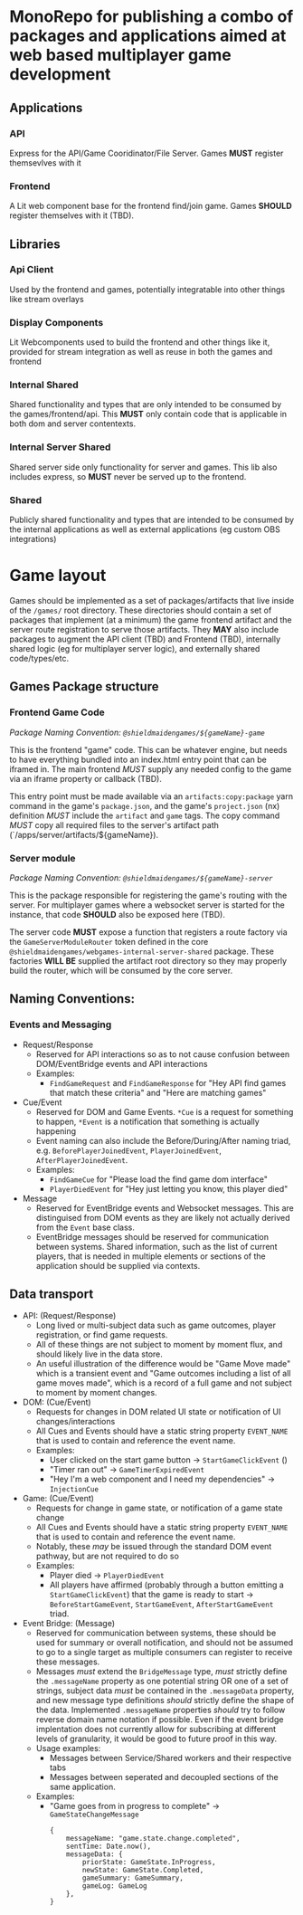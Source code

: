 # MonoRepo for publishing a combo of packages and applications aimed at web based multiplayer game development


## Applications
### API
Express for the API/Game Cooridinator/File Server.  Games __MUST__ register themsevlves with it

### Frontend
A Lit web component base for the frontend find/join game. Games __SHOULD__ register themselves with it (TBD).


## Libraries
### Api Client
Used by the frontend and games, potentially integratable into other things like stream overlays

### Display Components
Lit Webcomponents used to build the frontend and other things like it, provided for stream integration as well as reuse in both the games and frontend

### Internal Shared
Shared functionality and types that are only intended to be consumed by the games/frontend/api.  This __MUST__ only contain code that is applicable in both dom and server contentexts.

### Internal Server Shared
Shared server side only functionality for server and games.  This lib also includes express, so __MUST__ never be served up to the frontend.

### Shared
Publicly shared functionality and types that are intended to be consumed by the internal applications as well as external applications (eg custom OBS integrations)


# Game layout
Games should be implemented as a set of packages/artifacts that live inside of the `/games/` root directory.  These directories should contain a set of packages that implement (at a minimum) the game frontend artifact and the server route registration to serve those artifacts.  They __MAY__ also include packages to augment the API client (TBD) and Frontend (TBD), internally shared logic (eg for multiplayer server logic), and externally shared code/types/etc.

## Games Package structure

### Frontend Game Code
_Package Naming Convention: `@shieldmaidengames/${gameName}-game`_

This is the frontend "game" code. This can be whatever engine, but needs to have everything bundled into an index.html entry point that can be iframed in.  The main frontend _MUST_ supply any needed config to the game via an iframe property or callback (TBD).

This entry point must be made available via an `artifacts:copy:package` yarn command in the game's `package.json`, and the game's `project.json` (nx) definition _MUST_ include the `artifact` and `game` tags.  The copy command _MUST_ copy all required files to the server's artifact path (`/apps/server/artifacts/${gameName}).

### Server module
_Package Naming Convention: `@shieldmaidengames/${gameName}-server`_

This is the package responsible for registering the game's routing with the server.  For multiplayer games where a websocket server is started for the instance, that code __SHOULD__ also be exposed here (TBD).

The server code __MUST__ expose a function that registers a route factory via the `GameServerModuleRouter` token defined in the core `@shieldmaidengames/webgames-internal-server-shared` package.  These factories __WILL BE__ supplied the artifact root directory so they may properly build the router, which will be consumed by the core server.


## Naming Conventions:

### Events and Messaging
* Request/Response
    * Reserved for API interactions so as to not cause confusion between DOM/EventBridge events and API interactions
    * Examples:
        * `FindGameRequest` and `FindGameResponse` for "Hey API find games that match these criteria" and "Here are matching games"
* Cue/Event
    * Reserved for DOM and Game Events.  `*Cue` is a request for something to happen, `*Event` is a notification that something is actually happening
    * Event naming can also include the Before/During/After naming triad, e.g. `BeforePlayerJoinedEvent`, `PlayerJoinedEvent`, `AfterPlayerJoinedEvent`.
    * Examples:
        * `FindGameCue` for "Please load the find game dom interface"
        * `PlayerDiedEvent` for "Hey just letting you know, this player died"
* Message
    * Reserved for EventBridge events and Websocket messages.  This are distinguised from DOM events as they are likely not actually derived from the `Event` base class.
    * EventBridge messages should be reserved for communication between systems.  Shared information, such as the list of current players, that is needed in multiple elements or sections of the application should be supplied via contexts.

## Data transport
* API: (Request/Response)
    * Long lived or multi-subject data such as game outcomes, player registration, or find game requests.
    * All of these things are not subject to moment by moment flux, and should likely live in the data store.
    * An useful illustration of the difference would be "Game Move made" which is a transient event and "Game outcomes including a list of all game moves made", which is a record of a full game and not subject to moment by moment changes.
* DOM: (Cue/Event)
    * Requests for changes in DOM related UI state or notification of UI changes/interactions
    * All Cues and Events should have a static string property `EVENT_NAME` that is used to contain and reference the event name.
    * Examples:
        * User clicked on the start game button -> `StartGameClickEvent` ()
        * "Timer ran out" -> `GameTimerExpiredEvent`
        * "Hey I'm a web component and I need my dependencies" -> `InjectionCue` 
* Game: (Cue/Event)
    * Requests for change in game state, or notification of a game state change
    * All Cues and Events should have a static string property `EVENT_NAME` that is used to contain and reference the event name.
    * Notably, these _may_ be issued through the standard DOM event pathway, but are not required to do so
    * Examples:
        * Player died -> `PlayerDiedEvent`
        * All players have affirmed (probably through a button emitting a `StartGameClickEvent`) that the game is ready to start -> `BeforeStartGameEvent`, `StartGameEvent`, `AfterStartGameEvent` triad.
* Event Bridge: (Message)
    * Reserved for communication between systems, these should be used for summary or overall notification, and should not be assumed to go to a single target as multiple consumers can register to receive these messages.
    * Messages _must_ extend the `BridgeMessage` type, _must_ strictly define the `.messageName` property as one potential string OR one of a set of strings, subject data _must_ be contained in the `.messageData` property, and new message type definitions _should_ strictly define the shape of the data.  Implemented `.messageName` properties _should_ try to follow reverse domain name notation if possible. Even if the event bridge implentation does not currently allow for subscribing at different levels of granularity, it would be good to future proof in this way.
    * Usage examples:
        * Messages between Service/Shared workers and their respective tabs
        * Messages between seperated and decoupled sections of the same application.
    * Examples:
        * "Game goes from in progress to complete" -> `GameStateChangeMessage`
            ```
            {
                messageName: "game.state.change.completed",
                sentTime: Date.now(),
                messageData: {
                    priorState: GameState.InProgress,
                    newState: GameState.Completed,
                    gameSummary: GameSummary,
                    gameLog: GameLog
                },
            }
            ```